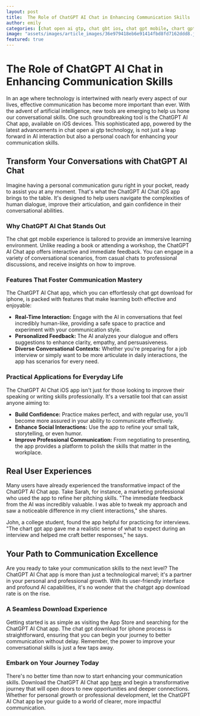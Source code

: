 ```yaml
---
layout: post
title:  The Role of ChatGPT AI Chat in Enhancing Communication Skills
author: emily
categories: [chat open ai gtp, chat gbt ios, chat gpt mobile, chart gpt app, chat gpt ios, chatgpt app download, chat gpt download for iphone]
image: "assets/images/article_images/36e979418eb6e91414fbd8fd7162ddd8.jpg"
featured: true
---
```


# The Role of ChatGPT AI Chat in Enhancing Communication Skills

In an age where technology is intertwined with nearly every aspect of our lives, effective communication has become more important than ever. With the advent of artificial intelligence, new tools are emerging to help us hone our conversational skills. One such groundbreaking tool is the ChatGPT AI Chat app, available on iOS devices. This sophisticated app, powered by the latest advancements in chat open ai gtp technology, is not just a leap forward in AI interaction but also a personal coach for enhancing your communication skills.

## Transform Your Conversations with ChatGPT AI Chat

Imagine having a personal communication guru right in your pocket, ready to assist you at any moment. That's what the ChatGPT AI Chat iOS app brings to the table. It's designed to help users navigate the complexities of human dialogue, improve their articulation, and gain confidence in their conversational abilities.

### Why ChatGPT AI Chat Stands Out

The chat gpt mobile experience is tailored to provide an immersive learning environment. Unlike reading a book or attending a workshop, the ChatGPT AI Chat app offers interactive and immediate feedback. You can engage in a variety of conversational scenarios, from casual chats to professional discussions, and receive insights on how to improve.

### Features That Foster Communication Mastery

The ChatGPT AI Chat app, which you can effortlessly chat gpt download for iphone, is packed with features that make learning both effective and enjoyable:

- **Real-Time Interaction:** Engage with the AI in conversations that feel incredibly human-like, providing a safe space to practice and experiment with your communication style.
- **Personalized Feedback:** The AI analyzes your dialogue and offers suggestions to enhance clarity, empathy, and persuasiveness.
- **Diverse Conversational Contexts:** Whether you're preparing for a job interview or simply want to be more articulate in daily interactions, the app has scenarios for every need.

### Practical Applications for Everyday Life

The ChatGPT AI Chat iOS app isn't just for those looking to improve their speaking or writing skills professionally. It's a versatile tool that can assist anyone aiming to:

- **Build Confidence:** Practice makes perfect, and with regular use, you'll become more assured in your ability to communicate effectively.
- **Enhance Social Interactions:** Use the app to refine your small talk, storytelling, or even humor.
- **Improve Professional Communication:** From negotiating to presenting, the app provides a platform to polish the skills that matter in the workplace.

## Real User Experiences

Many users have already experienced the transformative impact of the ChatGPT AI Chat app. Take Sarah, for instance, a marketing professional who used the app to refine her pitching skills. "The immediate feedback from the AI was incredibly valuable. I was able to tweak my approach and saw a noticeable difference in my client interactions," she shares.

John, a college student, found the app helpful for practicing for interviews. "The chart gpt app gave me a realistic sense of what to expect during an interview and helped me craft better responses," he says.

## Your Path to Communication Excellence

Are you ready to take your communication skills to the next level? The ChatGPT AI Chat app is more than just a technological marvel; it's a partner in your personal and professional growth. With its user-friendly interface and profound AI capabilities, it's no wonder that the chatgpt app download rate is on the rise.

### A Seamless Download Experience

Getting started is as simple as visiting the App Store and searching for the ChatGPT AI Chat app. The chat gpt download for iphone process is straightforward, ensuring that you can begin your journey to better communication without delay. Remember, the power to improve your conversational skills is just a few taps away.

### Embark on Your Journey Today

There's no better time than now to start enhancing your communication skills. Download the ChatGPT AI Chat app [here](https://apps.apple.com/us/app/ai-ask-chat-with-ai-bots/id6472484891) and begin a transformative journey that will open doors to new opportunities and deeper connections. Whether for personal growth or professional development, let the ChatGPT AI Chat app be your guide to a world of clearer, more impactful communication.